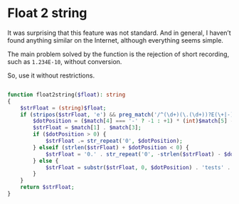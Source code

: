 # Float 2 string

It was surprising that this feature was not standard. 
And in general, I haven’t found anything similar on the Internet, although everything seems simple.

The main problem solved by the function is the rejection of short recording,
such as `1.234E-10`, without conversion.

So, use it without restrictions.

```php

function float2string($float): string
{
    $strFloat = (string)$float;
    if (stripos($strFloat, 'e') && preg_match('/^(\d+)(\.(\d+))?E(\+|-)?(\d+)$/i', $strFloat, $match)) {
        $dotPosition = ($match[4] === '-' ? -1 : +1) * (int)$match[5] - strlen($match[3]);
        $strFloat = $match[1] . $match[3];
        if ($dotPosition > 0) {
            $strFloat .= str_repeat('0', $dotPosition);
        } elseif (strlen($strFloat) + $dotPosition < 0) {
            $strFloat = '0.' . str_repeat('0', -strlen($strFloat) - $dotPosition) . $strFloat;
        } else {
            $strFloat = substr($strFloat, 0, $dotPosition) . 'tests' . substr($strFloat, $dotPosition);
        }
    }
    return $strFloat;
}

```
